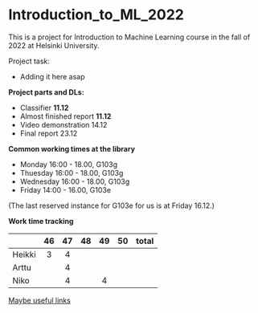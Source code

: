 # Introduction_to_ML_2022

This is a project for Introduction to Machine Learning course in the fall of 2022 at Helsinki University.

Project task:
  - Adding it here asap


__Project parts and DLs:__
* Classifier __11.12__
* Almost finished report __11.12__ 
* Video demonstration 14.12
* Final report 23.12



__Common working times at the library__
* Monday  16:00 - 18.00, G103g
* Thuesday 16:00 - 18.00, G103g
* Wednesday 16:00 - 18.00, G103g
* Friday 14:00 - 16.00, G103e

(The last reserved instance for G103e for us is at Friday 16.12.)


__Work time tracking__

|         | 46 | 47 | 48 | 49 | 50 | total |
|---------|:--:|:--:|:--:|:--:|:--:|------:|
|Heikki   | 3  | 4  |    |    |    |       |
|Arttu    |    | 4  |    |    |    |       |
|Niko     |    | 4  |    | 4  |    |       |

[Maybe useful links](https://docs.google.com/document/d/1rRjexs-sKE2jeW9bW9cJ2-LvkugPFBZ5OTmTD7TKSLA/edit)
